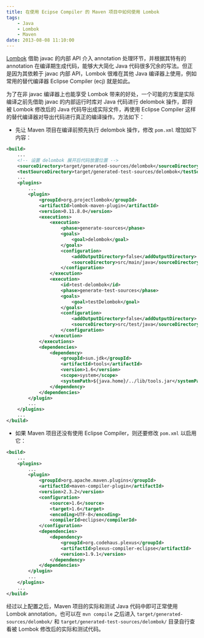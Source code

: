 ```yaml
---
title: 在使用 Ecipse Compiler 的 Maven 项目中如何使用 Lombok
tags:
    - Java
    - Lombok
    - Maven
date: 2013-08-08 11:10:00
---
```


[Lombok](http://projectlombok.org/) 借助 javac 的内部 API 介入 annotation 处理环节，并根据其特有的 annotation 在编译期生成代码，能够大大简化 Java 代码很多冗余的写法。但正是因为其依赖于 javac 内部 API，Lombok 很难在其他 Java 编译器上使用，例如常用的替代编译器 Eclipse Compiler (ecj) 就是如此。

为了在非 javac 编译器上也能享受 Lombok 带来的好处，一个可能的方案是实际编译之前先借助 javac 的内部运行时库对 Java 代码进行 delombok 操作，即将被 Lombok 修改后的 Java 代码导出成实际文件，再使用 Eclipse Compiler 这样的替代编译器对导出代码进行真正的编译操作。方法如下：
- 先让 Maven 项目在编译前预先执行 delombok 操作，修改 `pom.xml` 增加如下内容：
```xml
<build>
    ...
    <!-- 设置 delombok 展开后代码放置位置 -->
    <sourceDirectory>target/generated-sources/delombok</sourceDirectory>
    <testSourceDirectory>target/generated-test-sources/delombok</testSourceDirectory>
    ...
    <plugins>
        ...
        <plugin>
            <groupId>org.projectlombok</groupId>
            <artifactId>lombok-maven-plugin</artifactId>
            <version>0.11.8.0</version>
            <executions>
                <execution>
                    <phase>generate-sources</phase>
                    <goals>
                        <goal>delombok</goal>
                    </goals>
                    <configuration>
                        <addOutputDirectory>false</addOutputDirectory>
                        <sourceDirectory>src/main/java</sourceDirectory>
                    </configuration>
                </execution>
                <execution>
                    <id>test-delombok</id>
                    <phase>generate-test-sources</phase>
                    <goals>
                        <goal>testDelombok</goal>
                    </goals>
                    <configuration>
                        <addOutputDirectory>false</addOutputDirectory>
                        <sourceDirectory>src/test/java</sourceDirectory>
                    </configuration>
                </execution>
            </executions>
            <dependencies>
                <dependency>
                    <groupId>sun.jdk</groupId>
                    <artifactId>tools</artifactId>
                    <version>1.6</version>
                    <scope>system</scope>
                    <systemPath>${java.home}/../lib/tools.jar</systemPath>
                </dependency>
            </dependencies>
        </plugin>
        ...
    </plugins>
    ...
</build>
```
- 如果 Maven 项目还没有使用 Eclipse Compiler，则还要修改 `pom.xml` 以启用它：
```xml
<build>
    ...
    <plugins>
        ...
        <plugin>
            <groupId>org.apache.maven.plugins</groupId>
            <artifactId>maven-compiler-plugin</artifactId>
            <version>2.3.2</version>
            <configuration>
                <source>1.6</source>
                <target>1.6</target>
                <encoding>UTF-8</encoding>
                <compilerId>eclipse</compilerId>
            </configuration>
            <dependencies>
                <dependency>
                    <groupId>org.codehaus.plexus</groupId>
                    <artifactId>plexus-compiler-eclipse</artifactId>
                    <version>1.9.1</version>
                </dependency>
            </dependencies>
        </plugin>
        ...
    </plugins>
    ...
</build>
```

经过以上配置之后，Maven 项目的实际和测试 Java 代码中即可正常使用 Lombok annotation，也可以在 `mvn compile` 之后进入 `target/generated-sources/delombok/` 和 `target/generated-test-sources/delombok/` 目录自行查看被 Lombok 修改后的实际和测试代码。
